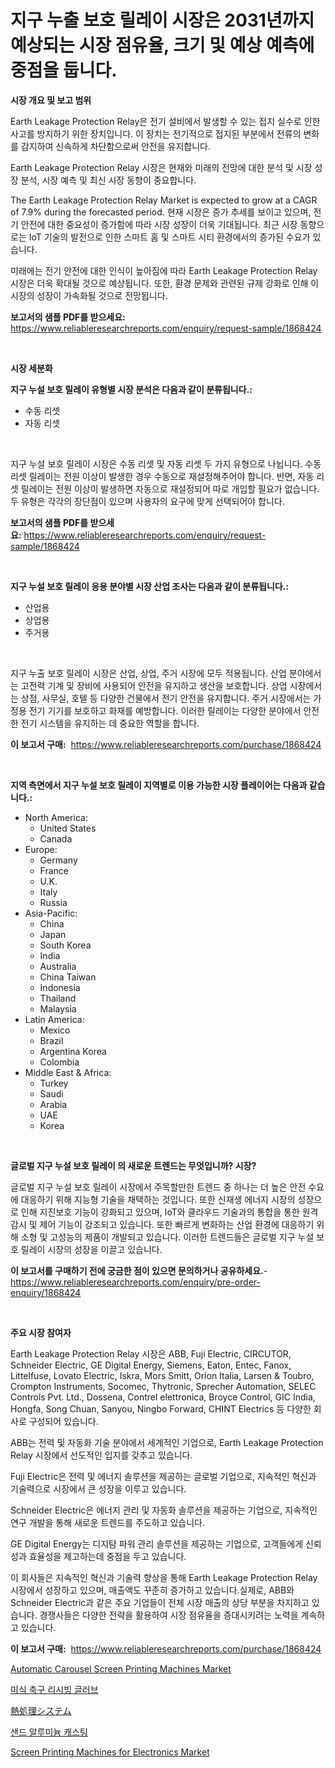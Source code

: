<p><h1>지구 누출 보호 릴레이 시장은 2031년까지 예상되는 시장 점유율, 크기 및 예상 예측에 중점을 둡니다.</h1></p><p><strong>시장 개요 및 보고 범위</strong></p>
<p><p>Earth Leakage Protection Relay은 전기 설비에서 발생할 수 있는 접지 실수로 인한 사고를 방지하기 위한 장치입니다. 이 장치는 전기적으로 접지된 부분에서 전류의 변화를 감지하여 신속하게 차단함으로써 안전을 유지합니다.</p><p>Earth Leakage Protection Relay 시장은 현재와 미래의 전망에 대한 분석 및 시장 성장 분석, 시장 예측 및 최신 시장 동향이 중요합니다. </p><p>The Earth Leakage Protection Relay Market is expected to grow at a CAGR of 7.9% during the forecasted period. 현재 시장은 증가 추세를 보이고 있으며, 전기 안전에 대한 중요성이 증가함에 따라 시장 성장이 더욱 기대됩니다. 최근 시장 동향으로는 IoT 기술의 발전으로 인한 스마트 홈 및 스마트 시티 환경에서의 증가된 수요가 있습니다.</p><p>미래에는 전기 안전에 대한 인식이 높아짐에 따라 Earth Leakage Protection Relay 시장은 더욱 확대될 것으로 예상됩니다. 또한, 환경 문제와 관련된 규제 강화로 인해 이 시장의 성장이 가속화될 것으로 전망됩니다.</p></p>
<p><strong>보고서의 샘플 PDF를 받으세요:</strong> <a href="https://www.reliableresearchreports.com/enquiry/request-sample/1868424">https://www.reliableresearchreports.com/enquiry/request-sample/1868424</a></p>
<p>&nbsp;</p>
<p><strong>시장 세분화</strong></p>
<p><strong>지구 누설 보호 릴레이 유형별 시장 분석은 다음과 같이 분류됩니다.:</strong></p>
<p><ul><li>수동 리셋</li><li>자동 리셋</li></ul></p>
<p>&nbsp;</p>
<p><p>지구 누설 보호 릴레이 시장은 수동 리셋 및 자동 리셋 두 가지 유형으로 나뉩니다. 수동 리셋 릴레이는 전원 이상이 발생한 경우 수동으로 재설정해주어야 합니다. 반면, 자동 리셋 릴레이는 전원 이상이 발생하면 자동으로 재설정되어 따로 개입할 필요가 없습니다. 두 유형은 각각의 장단점이 있으며 사용자의 요구에 맞게 선택되어야 합니다.</p></p>
<p><strong>보고서의 샘플 PDF를 받으세요:</strong>&nbsp;<a href="https://www.reliableresearchreports.com/enquiry/request-sample/1868424">https://www.reliableresearchreports.com/enquiry/request-sample/1868424</a></p>
<p>&nbsp;</p>
<p><strong> 지구 누설 보호 릴레이 응용 분야별 시장 산업 조사는 다음과 같이 분류됩니다.:</strong></p>
<p><ul><li>산업용</li><li>상업용</li><li>주거용</li></ul></p>
<p>&nbsp;</p>
<p><p>지구 누출 보호 릴레이 시장은 산업, 상업, 주거 시장에 모두 적용됩니다. 산업 분야에서는 고전력 기계 및 장비에 사용되어 안전을 유지하고 생산을 보호합니다. 상업 시장에서는 상점, 사무실, 호텔 등 다양한 건물에서 전기 안전을 유지합니다. 주거 시장에서는 가정용 전기 기기를 보호하고 화재를 예방합니다. 이러한 릴레이는 다양한 분야에서 안전한 전기 시스템을 유지하는 데 중요한 역할을 합니다.</p></p>
<p><strong>이 보고서 구매:</strong>&nbsp; <a href="https://www.reliableresearchreports.com/purchase/1868424">https://www.reliableresearchreports.com/purchase/1868424</a></p>
<p>&nbsp;</p>
<p><strong>지역 측면에서 지구 누설 보호 릴레이 지역별로 이용 가능한 시장 플레이어는 다음과 같습니다.:</strong></p>
<p><ul>
    <li>
        North America:
        <ul>
            <li>United States</li>
            <li>Canada</li>
        </ul>
    </li>
    <li>
        Europe:
        <ul>
            <li>Germany</li>
            <li>France</li>
            <li>U.K.</li>
            <li>Italy</li>
            <li>Russia</li>
        </ul>
    </li>
    <li>
        Asia-Pacific:
        <ul>
            <li>China</li>
            <li>Japan</li>
            <li>South Korea</li>
            <li>India</li>
            <li>Australia</li>
            <li>China Taiwan</li>
            <li>Indonesia</li>
            <li>Thailand</li>
            <li>Malaysia</li>
        </ul>
    </li>
    <li>
        Latin America:
        <ul>
            <li>Mexico</li>
            <li>Brazil</li>
            <li>Argentina Korea</li>
            <li>Colombia</li>
        </ul>
    </li>
    <li>
        Middle East & Africa:
        <ul>
            <li>Turkey</li>
            <li>Saudi</li>
            <li>Arabia</li>
            <li>UAE</li>
            <li>Korea</li>
        </ul>
    </li>
    </ul></p>
<p>&nbsp;</p>
<p><strong>글로벌 지구 누설 보호 릴레이 의 새로운 트렌드는 무엇입니까? 시장?</strong></p>
<p><p>글로벌 지구 누설 보호 릴레이 시장에서 주목할만한 트렌드 중 하나는 더 높은 안전 수요에 대응하기 위해 지능형 기술을 채택하는 것입니다. 또한 신재생 에너지 시장의 성장으로 인해 지진보호 기능이 강화되고 있으며, IoT와 클라우드 기술과의 통합을 통한 원격 감시 및 제어 기능이 강조되고 있습니다. 또한 빠르게 변화하는 산업 환경에 대응하기 위해 소형 및 고성능의 제품이 개발되고 있습니다. 이러한 트렌드들은 글로벌 지구 누설 보호 릴레이 시장의 성장을 이끌고 있습니다.</p></p>
<p><strong>이 보고서를 구매하기 전에 궁금한 점이 있으면 문의하거나 공유하세요.</strong>- <a href="https://www.reliableresearchreports.com/enquiry/pre-order-enquiry/1868424">https://www.reliableresearchreports.com/enquiry/pre-order-enquiry/1868424</a></p>
<p>&nbsp;</p>
<p><strong>주요 시장 참여자</strong></p>
<p><p>Earth Leakage Protection Relay 시장은 ABB, Fuji Electric, CIRCUTOR, Schneider Electric, GE Digital Energy, Siemens, Eaton, Entec, Fanox, Littelfuse, Lovato Electric, Iskra, Mors Smitt, Orion Italia, Larsen & Toubro, Crompton Instruments, Socomec, Thytronic, Sprecher Automation, SELEC Controls Pvt. Ltd., Dossena, Contrel elettronica, Broyce Control, GIC India, Hongfa, Song Chuan, Sanyou, Ningbo Forward, CHINT Electrics 등 다양한 회사로 구성되어 있습니다.</p><p>ABB는 전력 및 자동화 기술 분야에서 세계적인 기업으로, Earth Leakage Protection Relay 시장에서 선도적인 입지를 갖추고 있습니다. </p><p>Fuji Electric은 전력 및 에너지 솔루션을 제공하는 글로벌 기업으로, 지속적인 혁신과 기술력으로 시장에서 큰 성장을 이루고 있습니다.</p><p>Schneider Electric은 에너지 관리 및 자동화 솔루션을 제공하는 기업으로, 지속적인 연구 개발을 통해 새로운 트렌드를 주도하고 있습니다.</p><p>GE Digital Energy는 디지턈 파워 관리 솔루션을 제공하는 기업으로, 고객들에게 신뢰성과 효율성을 제고하는데 중점을 두고 있습니다.</p><p>이 회사들은 지속적인 혁신과 기술력 향상을 통해 Earth Leakage Protection Relay 시장에서 성장하고 있으며, 매출액도 꾸준히 증가하고 있습니다.실제로, ABB와 Schneider Electric과 같은 주요 기업들이 전체 시장 매출의 상당 부분을 차지하고 있습니다. 경쟁사들은 다양한 전략을 활용하여 시장 점유율을 증대시키려는 노력을 계속하고 있습니다.</p></p>
<p><strong>이 보고서 구매:</strong>&nbsp;&nbsp;<a href="https://www.reliableresearchreports.com/purchase/1868424">https://www.reliableresearchreports.com/purchase/1868424</a></p>
<p><p><a href="https://issuu.com/reportprime-2/docs/automatic-carousel-screen-printing-machines-market">Automatic Carousel Screen Printing Machines Market</a></p><p><a href="https://medium.com/@percymckty3ytenzie89676/%EB%AF%B8%EA%B5%AD%EC%8B%9D-%ED%92%8B%EB%B3%BC-%EC%88%98%EB%B9%84-%EC%9E%A5%EA%B0%91-%EC%8B%9C%EC%9E%A5-%EB%B6%84%EC%84%9D-%EA%B7%B8%EC%9D%98-cagr-%EC%8B%9C%EC%9E%A5-%EC%84%B8%EB%B6%84%ED%99%94-%EB%B0%8F-%EA%B8%80%EB%A1%9C%EB%B2%8C-%EC%82%B0%EC%97%85-%EA%B0%9C%EC%9A%94-8ddfb4523ada">미식 축구 리시빙 글러브</a></p><p><a href="https://medium.com/@deontestanton2023/%E7%86%B1%E5%87%A6%E7%90%86%E3%82%B7%E3%82%B9%E3%83%86%E3%83%A0%E5%B8%82%E5%A0%B4%E3%83%A1%E3%83%88%E3%83%AA%E3%82%AF%E3%82%B9%E3%81%AE%E8%A7%A3%E8%AA%AD-%E5%B8%82%E5%A0%B4%E3%82%B7%E3%82%A7%E3%82%A2-%E3%83%88%E3%83%AC%E3%83%B3%E3%83%89-%E6%88%90%E9%95%B7%E3%83%91%E3%82%BF%E3%83%BC%E3%83%B3-e0d09907383e">熱処理システム</a></p><p><a href="https://medium.com/@joespinka88967/%EC%82%AC%EC%A7%84-%EC%95%8C%EB%A3%A8%EB%AF%B8%EB%8A%84-%EC%A3%BC%EC%A1%B0-%EC%8B%9C%EC%9E%A5-%ED%86%B5%EC%B0%B0-%EC%8B%9C%EC%9E%A5-%EB%8F%99%ED%96%A5-%EC%84%B1%EC%9E%A5-2024%EB%85%84%EB%B6%80%ED%84%B0-2031%EB%85%84%EA%B9%8C%EC%A7%80%EC%9D%98-%EC%98%88%EC%B8%A1-fdea85ed8c5b">샌드 알루미늄 캐스팅</a></p><p><a href="https://issuu.com/reportprime-2/docs/screen-printing-machines-for-electronics-market-si">Screen Printing Machines for Electronics Market</a></p></p>
